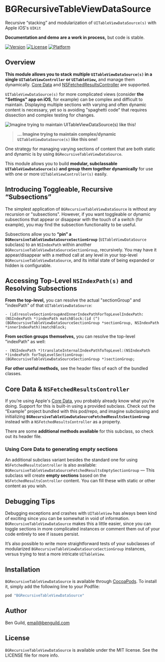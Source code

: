 # BGRecursiveTableViewDataSource
Recursive “stacking” and modularization of `UITableViewDataSource(s)` with Apple iOS's `UIKit`

**Documentation and demo are a work in process,** but code is stable.

[![Version](https://img.shields.io/cocoapods/v/BGRecursiveTableViewDataSource.svg?style=flat)](http://cocoapods.org/pods/BGRecursiveTableViewDataSource)
[![License](https://img.shields.io/cocoapods/l/BGRecursiveTableViewDataSource.svg?style=flat)](http://cocoapods.org/pods/BGRecursiveTableViewDataSource)
[![Platform](https://img.shields.io/cocoapods/p/BGRecursiveTableViewDataSource.svg?style=flat)](http://cocoapods.org/pods/BGRecursiveTableViewDataSource)

## Overview

**This module allows you to stack multiple `UITableViewDataSource(s)` in a single `UITableViewController` or `UITableView`,** and manage them dynamically. [Core Data](https://en.wikipedia.org/wiki/Core_Data) and [NSFetchedResultsController](https://developer.apple.com/reference/coredata/nsfetchedresultscontroller) are supported.

`UITableViewDataSource(s)` for more complicated views (consider **the "Settings" app on iOS**, for example) can be complex and difficult to maintain. Displaying multiple sections with varying and often dynamic content is necessary, yet so is avoiding "spaghetti code" that requires dissection and complex testing for changes.

![Imagine trying to maintain `UITableViewDataSource(s)` like this!](https://raw.github.com/benguild/BGRecursiveTableViewDataSource/master/demo.png "Imagine trying to maintain `UITableViewDataSource(s)` like this!")

> **... Imagine trying to maintain complex/dynamic `UITableViewDataSource(s)` like this one!**

One strategy for managing varying sections of content that are both static and dynamic is by using `BGRecursiveTableViewDataSource`.

This module allows you to build **modular, subclassable `UITableViewDataSource(s)` and group them together dynamically** for use with one or more `UITableViewController(s)` easily.

## Introducing Toggleable, Recursive “Subsections”

The simplest application of `BGRecursiveTableViewDataSource` is without any recursion or "subsections". However, if you want toggleable or dynamic subsections that appear or disappear with the touch of a switch (for example), you may find the subsection functionality to be useful.

Subsections allow you to **“pin” a `BGRecursiveTableViewDataSourceSectionGroup`** (`UITableViewDataSource` subclass) to an `NSIndexPath` within another `BGRecursiveTableViewDataSourceSectionGroup`, recursively. You may have it appear/disappear with a method call at any level in your top-level `BGRecursiveTableViewDataSource`, and its initial state of being expanded or hidden is configurable.

## Accessing Top-Level `NSIndexPath(s)` and Resolving Subsections

**From the top-level,** you can resolve the actual "sectionGroup" and "indexPath" of that `UITableViewDataSource`:

```objc
- (id)resolveSectionGroupAndInnerIndexPathForTopLevelIndexPath:(NSIndexPath *)indexPath matchBlock:(id (^)(BGRecursiveTableViewDataSourceSectionGroup *sectionGroup, NSIndexPath *innerIndexPath))matchBlock;
```

**From section groups themselves,** you can resolve the top-level "indexPath" as well:

```objc
- (NSIndexPath *)translateInternalIndexPathToTopLevel:(NSIndexPath *)indexPath forTopLevelSectionGroup:(BGRecursiveTableViewDataSourceSectionGroup *)sectionGroup;
```

**For other useful methods,** see the header files of each of the bundled classes.

## Core Data & `NSFetchedResultsController`

If you’re using Apple's [Core Data](https://en.wikipedia.org/wiki/Core_Data), you probably already know what you’re doing. Support for this is built-in using a provided subclass. Check out the “Example” project bundled with this pod/repo, and imagine subclassing and initializing **`BGRecursiveTableViewDataSourceFetchedResultsSectionGroup`** instead with a `NSFetchedResultsController` as a property.

There are some **additional methods available** for this subclass, so check out its header file.

### Using Core Data to generating empty sections

An additional subclass variant besides the standard one for using `NSFetchedResultsController` is also available: `BGRecursiveTableViewDataSourceFetchedResultsEmptySectionGroup` — This subclass will create **empty sections** based on the `NSFetchedResultsController` content. You can fill these with static or other content as you wish.

## Debugging Tips

Debugging exceptions and crashes with `UITableView` has always been kind of exciting since you can be somewhat in void of information. `BGRecursiveTableViewDataSource` makes this a little easier, since you can toggle sections in more complicated instances or comment them out of your code entirely to see if issues persist.

It’s also possible to write more straightforward tests of your subclasses of modularized `BGRecursiveTableViewDataSourceSectionGroup` instances, versus trying to test a more intricate `UITableView`.

## Installation

`BGRecursiveTableViewDataSource` is available through [CocoaPods](http://cocoapods.org). To install
it, simply add the following line to your Podfile:

```ruby
pod "BGRecursiveTableViewDataSource"
```

## Author

Ben Guild, email@benguild.com

## License

`BGRecursiveTableViewDataSource` is available under the MIT license. See the LICENSE file for more info.
